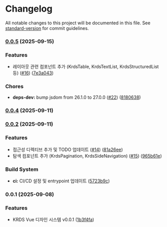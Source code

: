 # Changelog

All notable changes to this project will be documented in this file. See [standard-version](https://github.com/conventional-changelog/standard-version) for commit guidelines.

### [0.0.5](https://github.com/Initializer-org/krds-vue/compare/v0.0.4...v0.0.5) (2025-09-15)


### Features

* 레이아웃 관련 컴포넌트 추가 (KrdsTable, KrdsTextList, KrdsStructuredList 등) ([#16](https://github.com/Initializer-org/krds-vue/issues/16)) ([7e3a043](https://github.com/Initializer-org/krds-vue/commit/7e3a0434c92372f3d2315168a6df9fc9a70e317e))


### Chores

* **deps-dev:** bump jsdom from 26.1.0 to 27.0.0 ([#22](https://github.com/Initializer-org/krds-vue/issues/22)) ([8180638](https://github.com/Initializer-org/krds-vue/commit/818063837d80a9e059a7b9a9324e78e94e650ba4))

### [0.0.4](https://github.com/Initializer-org/krds-vue/compare/v0.0.2...v0.0.4) (2025-09-11)

### [0.0.2](https://github.com/Initializer-org/krds-vue/compare/v0.0.1...v0.0.2) (2025-09-11)


### Features

* 접근성 디렉티브 추가 및 TODO 업데이트 ([#14](https://github.com/Initializer-org/krds-vue/issues/14)) ([81a26ee](https://github.com/Initializer-org/krds-vue/commit/81a26ee8bb0fde80653719ae227a317ab80244b1))
* 탐색 컴포넌트 추가 (KrdsPagination, KrdsSideNavigation) ([#15](https://github.com/Initializer-org/krds-vue/issues/15)) ([965b61e](https://github.com/Initializer-org/krds-vue/commit/965b61eb11f78796e565d52f02b4f84f55435ba3))


### Build System

* **ci:** CI/CD 설정 및 entrypoint 업데이트 ([5723b9c](https://github.com/Initializer-org/krds-vue/commit/5723b9c00b107523520319e5656c459c9ae3f096))

### 0.0.1 (2025-09-08)


### Features

* KRDS Vue 디자인 시스템 v0.0.1 ([1b3f4fa](https://github.com/Initializer-org/krds-vue/commit/1b3f4fadda1564bea17e7c1e1806e9c81047c003))
